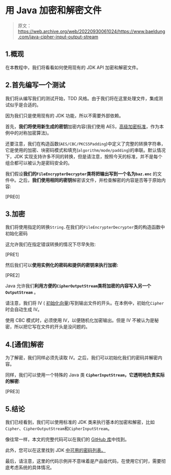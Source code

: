 # 用 Java 加密和解密文件

> 原文：<https://web.archive.org/web/20220930061024/https://www.baeldung.com/java-cipher-input-output-stream>

## 1.概观

在本教程中，我们将看看如何使用现有的 JDK API 加密和解密文件。

## 2.首先编写一个测试

我们将从编写我们的测试开始，TDD 风格。由于我们将在这里处理文件，集成测试似乎是合适的。

因为我们只是使用现有的 JDK 功能，所以不需要外部依赖。

首先，**我们将使用新生成的密钥**加密内容(我们使用 AES，[高级加密标准](https://web.archive.org/web/20221013193919/https://en.wikipedia.org/wiki/Advanced_Encryption_Standard)，作为本例中的对称加密算法)。

还要注意，我们在构造函数(`AES/CBC/PKCS5Padding`)中定义了完整的转换字符串，它是使用的加密、块密码模式和填充(`algorithm/mode/padding`)的串联。默认情况下，JDK 实现支持许多不同的转换，但是请注意，按照今天的标准，并不是每个组合都可以被认为是密码安全的。

我们假设**我们的`FileEncrypterDecrypter`类将把输出写到一个名为`baz.enc`** 的文件中。之后，**我们使用相同的密钥**解密该文件，并检查解密的内容是否等于原始内容:

[PRE0]

## 3.加密

我们将使用指定的转换`String.`在我们的`FileEncrypterDecrypter`类的构造函数中初始化密码

这允许我们在指定错误转换的情况下尽早失败:

[PRE1]

然后我们可以**使用实例化的密码和提供的密钥来执行加密:**

[PRE2]

Java 允许我们**利用方便的`CipherOutputStream`类将加密的内容写入另一个`OutputStream`** 。

请注意，我们将 IV ( [初始化向量](https://web.archive.org/web/20221013193919/https://en.wikipedia.org/wiki/Initialization_vector))写到输出文件的开头。在本例中，初始化`Cipher`时会自动生成 IV。

使用 CBC 模式时，必须使用 IV，以便随机化加密输出。但是 IV 不被认为是秘密，所以把它写在文件的开头是没问题的。

## 4.[通信]解密

为了解密，我们同样必须先读取 IV。之后，我们可以初始化我们的密码并解密内容。

同样，我们可以使用一个特殊的 Java 类 **`CipherInputStream`，它透明地负责实际的解密**:

[PRE3]

## 5.结论

我们已经看到，我们可以使用标准的 JDK 类来执行基本的加密和解密，比如`Cipher`、`CipherOutputStream`和`CipherInputStream`。

像往常一样，本文的完整代码可以在我们的 [GitHub 库](https://web.archive.org/web/20221013193919/https://github.com/eugenp/tutorials/tree/master/core-java-modules/core-java-security)中找到。

此外，您可以在这里找到 JDK [中可用的密码列表。](https://web.archive.org/web/20221013193919/https://docs.oracle.com/en/java/javase/11/docs/api/java.base/javax/crypto/Cipher.html)

最后，请注意，这里的代码示例并不意味着是产品级代码，在使用它们时，需要彻底考虑系统的具体情况。